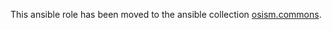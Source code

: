 This ansible role has been moved to the ansible collection
[osism.commons](https://github.com/osism/ansible-collection-commons).
